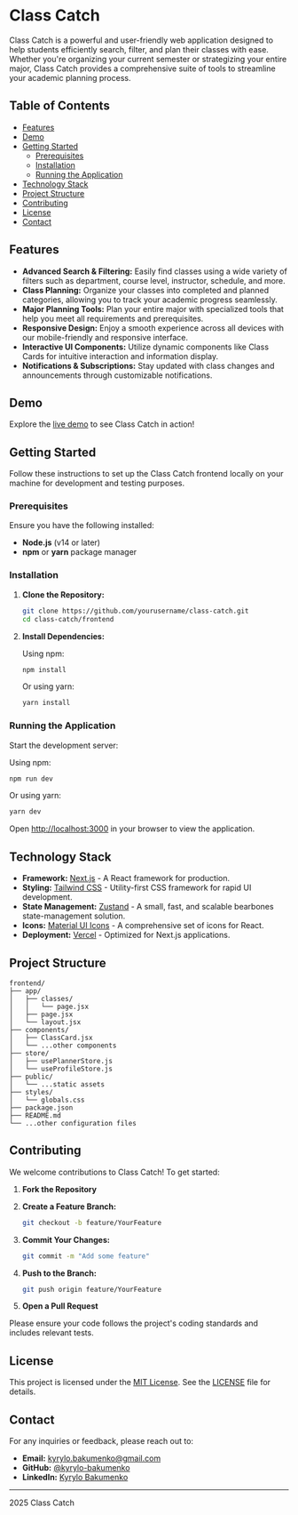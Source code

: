 # Class Catch

Class Catch is a powerful and user-friendly web application designed to help students efficiently search, filter, and plan their classes with ease. Whether you're organizing your current semester or strategizing your entire major, Class Catch provides a comprehensive suite of tools to streamline your academic planning process.

## Table of Contents

- [Features](#features)
- [Demo](#demo)
- [Getting Started](#getting-started)
  - [Prerequisites](#prerequisites)
  - [Installation](#installation)
  - [Running the Application](#running-the-application)
- [Technology Stack](#technology-stack)
- [Project Structure](#project-structure)
- [Contributing](#contributing)
- [License](#license)
- [Contact](#contact)

## Features

- **Advanced Search & Filtering:** Easily find classes using a wide variety of filters such as department, course level, instructor, schedule, and more.
- **Class Planning:** Organize your classes into completed and planned categories, allowing you to track your academic progress seamlessly.
- **Major Planning Tools:** Plan your entire major with specialized tools that help you meet all requirements and prerequisites.
- **Responsive Design:** Enjoy a smooth experience across all devices with our mobile-friendly and responsive interface.
- **Interactive UI Components:** Utilize dynamic components like Class Cards for intuitive interaction and information display.
- **Notifications & Subscriptions:** Stay updated with class changes and announcements through customizable notifications.

## Demo

Explore the [live demo](https://class-catch-client.vercel.app/) to see Class Catch in action!

## Getting Started

Follow these instructions to set up the Class Catch frontend locally on your machine for development and testing purposes.

### Prerequisites

Ensure you have the following installed:

- **Node.js** (v14 or later)
- **npm** or **yarn** package manager

### Installation

1. **Clone the Repository:**

   ```bash
   git clone https://github.com/yourusername/class-catch.git
   cd class-catch/frontend
   ```

2. **Install Dependencies:**

   Using npm:

   ```bash
   npm install
   ```

   Or using yarn:

   ```bash
   yarn install
   ```

### Running the Application

Start the development server:

Using npm:

```bash
npm run dev
```

Or using yarn:

```bash
yarn dev
```

Open [http://localhost:3000](http://localhost:3000) in your browser to view the application.

## Technology Stack

- **Framework:** [Next.js](https://nextjs.org) - A React framework for production.
- **Styling:** [Tailwind CSS](https://tailwindcss.com) - Utility-first CSS framework for rapid UI development.
- **State Management:** [Zustand](https://zustand-demo.pmnd.rs/) - A small, fast, and scalable bearbones state-management solution.
- **Icons:** [Material UI Icons](https://mui.com/components/icons/) - A comprehensive set of icons for React.
- **Deployment:** [Vercel](https://vercel.com) - Optimized for Next.js applications.

## Project Structure

```
frontend/
├── app/
│   ├── classes/
│   │   └── page.jsx
│   ├── page.jsx
│   └── layout.jsx
├── components/
│   ├── ClassCard.jsx
│   └── ...other components
├── store/
│   ├── usePlannerStore.js
│   └── useProfileStore.js
├── public/
│   └── ...static assets
├── styles/
│   └── globals.css
├── package.json
├── README.md
└── ...other configuration files
```

## Contributing

We welcome contributions to Class Catch! To get started:

1. **Fork the Repository**

2. **Create a Feature Branch:**

   ```bash
   git checkout -b feature/YourFeature
   ```

3. **Commit Your Changes:**

   ```bash
   git commit -m "Add some feature"
   ```

4. **Push to the Branch:**

   ```bash
   git push origin feature/YourFeature
   ```

5. **Open a Pull Request**

Please ensure your code follows the project's coding standards and includes relevant tests.

## License

This project is licensed under the [MIT License](LICENSE). See the [LICENSE](LICENSE) file for details.

## Contact

For any inquiries or feedback, please reach out to:

- **Email:** kyrylo.bakumenko@gmail.com
- **GitHub:** [@kyrylo-bakumenko](https://github.com/kyrylo-bakumenko)
- **LinkedIn:** [Kyrylo Bakumenko](https://www.linkedin.com/in/kyrylo-bakumenko)

---
2025 Class Catch
